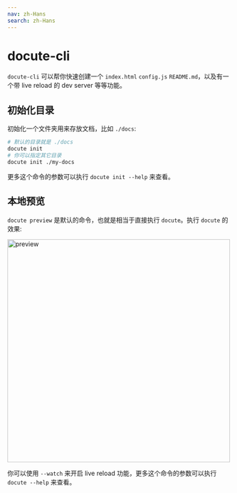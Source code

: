 ```yaml
---
nav: zh-Hans
search: zh-Hans
---
```


# docute-cli

`docute-cli` 可以帮你快速创建一个 `index.html` `config.js` `README.md`，以及有一个带 live reload 的 dev server 等等功能。

## 初始化目录

初始化一个文件夹用来存放文档，比如 `./docs`:

```bash
# 默认的目录就是 ./docs
docute init
# 你可以指定其它目录
docute init ./my-docs
```

更多这个命令的参数可以执行 `docute init --help` 来查看。

## 本地预览

`docute preview` 是默认的命令，也就是相当于直接执行 `docute`。执行 `docute` 的效果:

<img src="./assets/command-preview.png" alt="preview" width="500">

你可以使用 `--watch` 来开启 live reload 功能，更多这个命令的参数可以执行 `docute --help` 来查看。
